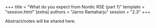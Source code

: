 +++
title = "What do you expect from Nordic RSE (part 1)"
template = "session.html"
[extra]
authors = "Jarno Rantaharju"
session = "2.3"
+++

Abstract/notes will be shared here.
